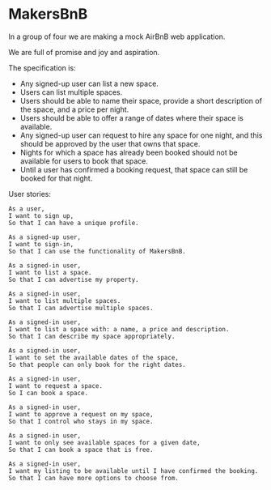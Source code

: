 # MakersBnB

In a group of four we are making a mock AirBnB web application.

We are full of promise and joy and aspiration.

The specification is:

* Any signed-up user can list a new space.
* Users can list multiple spaces.
* Users should be able to name their space, provide a short description of the space, and a price per night.
* Users should be able to offer a range of dates where their space is available.
* Any signed-up user can request to hire any space for one night, and this should be approved by the user that owns that space.
* Nights for which a space has already been booked should not be available for users to book that space.
* Until a user has confirmed a booking request, that space can still be booked for that night.

User stories:

```
As a user,
I want to sign up,
So that I can have a unique profile.
```

```
As a signed-up user,
I want to sign-in,
So that I can use the functionality of MakersBnB.
```

```
As a signed-in user,
I want to list a space.
So that I can advertise my property.
```

```
As a signed-in user,
I want to list multiple spaces.
So that I can advertise multiple spaces.
```

```
As a signed-in user,
I want to list a space with: a name, a price and description.
So that I can describe my space appropriately.
```

```
As a signed-in user,
I want to set the available dates of the space,
So that people can only book for the right dates.
```

```
As a signed-in user,
I want to request a space.
So I can book a space.
```

```
As a signed-in user,
I want to approve a request on my space,
So that I control who stays in my space.
```

```
As a signed-in user,
I want to only see available spaces for a given date,
So that I can book a space that is free.
```

```
As a signed-in user,
I want my listing to be available until I have confirmed the booking.
So that I can have more options to choose from.
```
